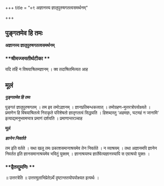 +++
title = "०९ अज्ञानस्य ज्ञातृपुरुषगतत्वसमर्थनम्"

+++


## पुङ्गतमेव हि तमः

**अज्ञानस्य ज्ञातृपुरुषगतत्वसमर्थनम्**

### **श्रीमज्जयतीर्थटीका **

यदि तर्हि न विषयाश्रितमज्ञानम् । क्व तदाश्रितमित्यत आह

## **मूलं**

***पुङ्गतमेव हि तमः***

पुङ्गतं ज्ञातृपुरुषगतम् । तम इव तमोऽज्ञानम् । ज्ञानप्रतिबन्धकत्वात् । तमोग्रहण-मुत्तरत्रोपयोक्ष्यते । प्रमाणेन हि विषयाश्रितत्वे निराकृते परिशेषतो ज्ञातृगतत्वं सिद्ध्यति । हिशब्दस्तु ‘अहमज्ञः, घटमहं न जानामि’ इत्याद्यमनुभवमप्यत्र प्रमाणं दर्शयति । प्रमाणान्तरञ्चाह

**मूलं**

***ज्ञानेन निवर्तते***

तम इति वर्तते । यथा खलु तमः प्रकाशसमानाश्रयमेव तेन निवर्तते । न व्याश्रयम् । तथा अज्ञानमपि ज्ञानेन निवर्तत इति ज्ञानसमानाश्रयमेव भवितुं युक्तम् । ज्ञानाश्रयश्च ज्ञातैवेत्यज्ञानस्यापि स एवाश्रयो युक्तः ।

### **द्वैतद्युमणिः **

॥ उत्तरत्रेति ॥ उत्तरमूलाभिप्रेतेऽर्थे दृष्टान्ततयोपयोक्ष्यत इत्यर्थः ।

